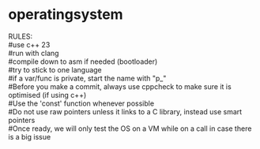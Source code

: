# operatingsystem
RULES:  
    #use c++ 23  
    #run with clang  
    #compile down to asm if needed (bootloader)  
    #try to stick to one language  
    #if a var/func is private, start the name with "p_"  
    #Before you make a commit, always use cppcheck to make sure it is optimised (if using c++)  
    #Use the 'const' function whenever possible  
    #Do not use raw pointers unless it links to a C library, instead use smart pointers  
    #Once ready, we will only test the OS on a VM while on a call in case there is a big issue  

